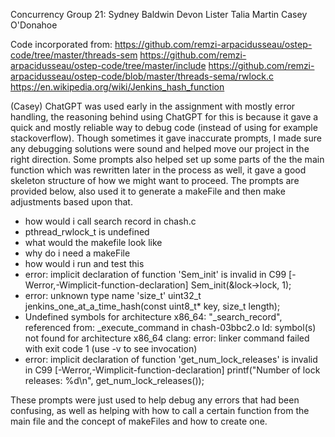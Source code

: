 Concurrency Group 21:
Sydney Baldwin
Devon Lister
Talia Martin
Casey O'Donahoe

Code incorporated from:
https://github.com/remzi-arpacidusseau/ostep-code/tree/master/threads-sem
https://github.com/remzi-arpacidusseau/ostep-code/tree/master/include
https://github.com/remzi-arpacidusseau/ostep-code/blob/master/threads-sema/rwlock.c
https://en.wikipedia.org/wiki/Jenkins_hash_function

(Casey) ChatGPT was used early in the assignment with mostly error handling, the reasoning behind using ChatGPT for this is because it gave a quick and mostly reliable way to debug code (instead of using for example stackoverflow). Though sometimes it gave inaccurate prompts, I made sure any debugging solutions were sound and helped move our project in the right direction. Some prompts also helped set up some parts of the the main function which was rewritten later in the process as well, it gave a good skeleton structure of how we might want to proceed. The prompts are provided below, also used it to generate a makeFile and then make adjustments based upon that.



- how would i call search record in chash.c
- pthread_rwlock_t is undefined
- what would the makefile look like
- why do i need a makeFile
- how would i run and test this
- error: implicit declaration of function 'Sem_init' is invalid in C99 [-Werror,-Wimplicit-function-declaration]
    Sem_init(&lock->lock, 1); 
- error: unknown type name 'size_t'
uint32_t jenkins_one_at_a_time_hash(const uint8_t* key, size_t length);
- Undefined symbols for architecture x86_64:
  "_search_record", referenced from:
      _execute_command in chash-03bbc2.o
ld: symbol(s) not found for architecture x86_64
clang: error: linker command failed with exit code 1 (use -v to see invocation)
- error: implicit declaration of function 'get_num_lock_releases' is invalid in C99 [-Werror,-Wimplicit-function-declaration]
    printf("Number of lock releases: %d\n", get_num_lock_releases());


These prompts were just used to help debug any errors that had been confusing, as well as helping with how to call a certain function from the main file and the concept of makeFiles and how to create one.